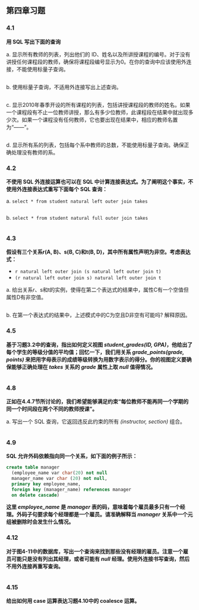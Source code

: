 ## 第四章习题

### 4.1
**用 SQL 写出下面的查询**

a. 显示所有教师的列表，列出他们的 ID、姓名以及所讲授课程的编号。对于没有讲授任何课程段的教师，确保将课程段编号显示为0。在你的查询中应该使用外连接，不能使用标量子查询。
```sql

```

b. 使用标量子查询，不适用外连接写出上述查询。
```sql

```

c. 显示2010年春季开设的所有课程的列表，包括讲授课程段的教师的姓名。如果一个课程段有不止一位教师讲授，那么有多少位教师，此课程段在结果中就出现多少次。如果一个课程没有任何教师，它也要出现在结果中，相应的教师名置为“——”。
```sql

```

d. 显示所有系的列表，包括每个系中教师的总数，不能使用标量子查询。确保正确处理没有教师的系。

### 4.2
**不使用 SQL 外连接运算也可以在 SQL 中计算连接表达式。为了阐明这个事实，不使用外连接表达式重写下面每个 SQL 查询：**

a. ```select * from student natural left outer join takes```
```sql

```

b. ```select * from student natural full outer join takes```
```sql

```

### 4.3
**假设有三个关系r(A, B)、s(B, C)和t(B, D)，其中所有属性声明为非空。考虑表达式：**

* ```r natural left outer join (s natural left outer join t)```
* ```(r natural left outer join s) natural left outer join t```

a. 给出关系r、s和t的实例，使得在第二个表达式的结果中，属性C有一个空值但属性D有非空值。
```sql

```

b. 在第一个表达式的结果中，上述模式中的C为空且D非空有可能吗? 解释原因。

### 4.5
**基于习题3.2中的查询，指出如何定义视图 *student_grades(ID, GPA)*，他给出了每个学生的等级分值的平均值；回忆一下，我们用关系 *grade_points(grade, points)* 来把用字母表示的成绩等级转换为用数字表示的得分。你的视图定义要确保能够正确处理在 *takes* 关系的 *grade* 属性上取 *null* 值得情况。**
```sql
```

### 4.8
**正如在4.4.7节所讨论的，我们希望能够满足约束“每位教师不能再同一个学期的同一个时间段在两个不同的教师授课”。**

a. 写出一个 SQL 查询，它返回违反此约束的所有 *(instructor, section)* 组合。
```sql

```

### 4.9
**SQL 允许外码依赖指向同一个关系，如下面的例子所示：**
```sql
create table manager
  (employee_name var char(20) not null
  manager_name var char (20) not null,
  primary key employee_name,
  foreign key (manager_name) references manager
  on delete cascade)
```
**这里 *employee_name* 是 *manager* 表的码，意味着每个雇员最多只有一个经理。外码子句要求每个经理都是一个雇员。请准确解释当 *manager* 关系中一个元组被删除时会发生什么情况。**

### 4.12
**对于图4-11中的数据库，写出一个查询来找到那些没有经理的雇员。注意一个雇员可能只是没有列出其经理，或者可能有 *null* 经理。使用外连接书写查询，然后不用外连接再重写查询。**
```sql
```

### 4.15
**给出如何用 case 运算表达习题4.10中的 coalesce 运算。**
```sql
```